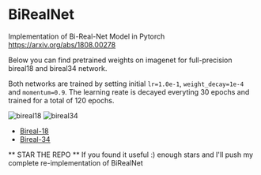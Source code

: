 # BiRealNet
Implementation of Bi-Real-Net Model in Pytorch https://arxiv.org/abs/1808.00278 



Below you can find pretrained weights on imagenet for full-precision bireal18 and bireal34 network.

Both networks are trained by setting initial `lr=1.0e-1`, `weight_decay=1e-4` and `momentum=0.9`. The learning reate is decayed everyting 30 epochs and trained for a total of 120 epochs. 

![bireal18](bireal18.png "bireal18") ![bireal34](bireal34.png "bireal34")


- [Bireal-18](http://bit.ly/bireal18)
- [Bireal-34](http://bit.ly/bireal34)


** STAR THE REPO ** If you found it useful :) enough stars and I'll push my complete re-implementation of BiRealNet
